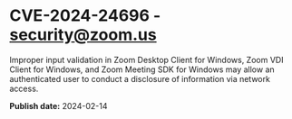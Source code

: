 # CVE-2024-24696 - security@zoom.us

Improper input validation in Zoom Desktop Client for Windows, Zoom VDI Client for Windows, and Zoom Meeting SDK for Windows may allow an authenticated user to conduct a disclosure of information via network access.



**Publish date:** 2024-02-14
